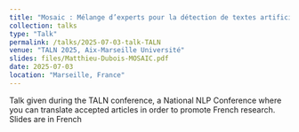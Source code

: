 ```yaml
---
title: "Mosaic : Mélange d’experts pour la détection de textes artificiels"
collection: talks
type: "Talk"
permalink: /talks/2025-07-03-talk-TALN
venue: "TALN 2025, Aix-Marseille Université"
slides: files/Matthieu-Dubois-MOSAIC.pdf
date: 2025-07-03
location: "Marseille, France"
---
```


Talk given during the TALN conference, a National NLP Conference where you can translate accepted articles in order to promote French research. Slides are in French
